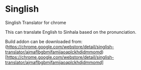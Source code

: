 Singlish
========

Singlish Translator for chrome

This can translate English to Sinhala based on the pronunciation. 


Build addon can be downloaded from: (https://chrome.google.com/webstore/detail/singlish-translator/ajmaflbgbmjfamijaoaplckhdjdmmomd)[https://chrome.google.com/webstore/detail/singlish-translator/ajmaflbgbmjfamijaoaplckhdjdmmomd]



